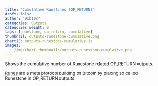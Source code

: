 ```yaml
---
title: "Cumulative Runstones (OP_RETURN)"
draft: false
author: "0xb10c"
categories: Outputs
categories_weight: 0
tags: [runestone, op_return, cumulative]
thumbnail: outputs-runestone-cumulative.png
chartJS: outputs-runestone-cumulative.js
images:
  - /img/chart-thumbnails/outputs-runestone-cumulative.png
---
```


Shows the cumulative number of Runestone related OP_RETURN outputs.
<!--more-->

[Runes](https://docs.ordinals.com/runes.html) are a meta protocol building on Bitcoin by placing so called Runestone in OP_RETURN outputs.

